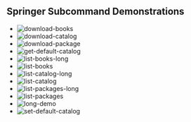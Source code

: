 ## Springer Subcommand Demonstrations

- ![download-books](download-books)
- ![download-catalog](download-catalog)	
- ![download-package](download-package)	
- ![get-default-catalog](get-default-catalog)
- ![list-books-long](list-books-long)	
- ![list-books](list-books)			
- ![list-catalog-long](list-catalog-long)	
- ![list-catalog](list-catalog)		
- ![list-packages-long](list-packages-long)	
- ![list-packages](list-packages)		
- ![long-demo](long-demo)			
- ![set-default-catalog](set-default-catalog)


[download-books]:https://github.com/JnyJny/springer_downloader/raw/master/demo/download-books.gif
[download-catalog]:https://github.com/JnyJny/springer_downloader/raw/master/demo/download-catalog.gif
[download-package]:https://github.com/JnyJny/springer_downloader/raw/master/demo/download-package.gif
[get-default-catalog]:https://github.com/JnyJny/springer_downloader/raw/master/demo/get-default-catalog.gif
[list-books-long]:https://github.com/JnyJny/springer_downloader/raw/master/demo/list-books-long.gif
[list-books]:https://github.com/JnyJny/springer_downloader/raw/master/demo/list-books.gif
[list-catalog-long]:https://github.com/JnyJny/springer_downloader/raw/master/demo/list-catalog-long.gif
[list-catalog]:https://github.com/JnyJny/springer_downloader/raw/master/demo/list-catalog.gif
[list-packages-long]:https://github.com/JnyJny/springer_downloader/raw/master/demo/list-packages-long.gif
[list-packages]:https://github.com/JnyJny/springer_downloader/raw/master/demo/list-packages.gif
[long-demo]:https://github.com/JnyJny/springer_downloader/raw/master/demo/long-demo.gif
[set-default-catalog]:https://github.com/JnyJny/springer_downloader/raw/master/demo/set-default-catalog.gif
